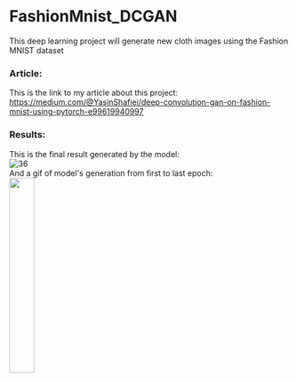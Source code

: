# FashionMnist_DCGAN
This deep learning project will generate new cloth images using the Fashion MNIST dataset <br>

### Article:
This is the link to my article about this project: <br>
https://medium.com/@YasinShafiei/deep-convolution-gan-on-fashion-mnist-using-pytorch-e99619940997

### Results:
This is the final result generated by the model: <br>
![36](https://user-images.githubusercontent.com/91404054/187416017-cb1fa5bc-e480-4443-ad6f-c77bd0c2ad53.png) <br> 
And a gif of model's generation from first to last epoch: <br>
<img src="https://user-images.githubusercontent.com/91404054/187416032-76349619-3350-4088-8322-56d1d5d92a60.gif" width=30%>
